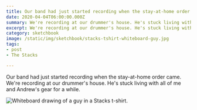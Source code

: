 ```yaml
---
title: Our band had just started recording when the stay-at-home order came.
date: 2020-04-04T06:00:00.000Z
summary: We're recording at our drummer's house. He's stuck living with all of me and Andrew's gear for a while.
excerpt: We're recording at our drummer's house. He's stuck living with all of me and Andrew's gear for a while.
category: sketchbook
image: /static/img/sketchbook/stacks-tshirt-whiteboard-guy.jpg
tags:
- post
- The Stacks

---
```

  Our band had just started recording when the stay-at-home order came. We're recording at our drummer's house. He's stuck living with all of me and Andrew's gear for a while.

![Whiteboard drawing of a guy in a Stacks t-shirt.](/static/img/sketchbook/stacks-tshirt-whiteboard-guy.jpg)